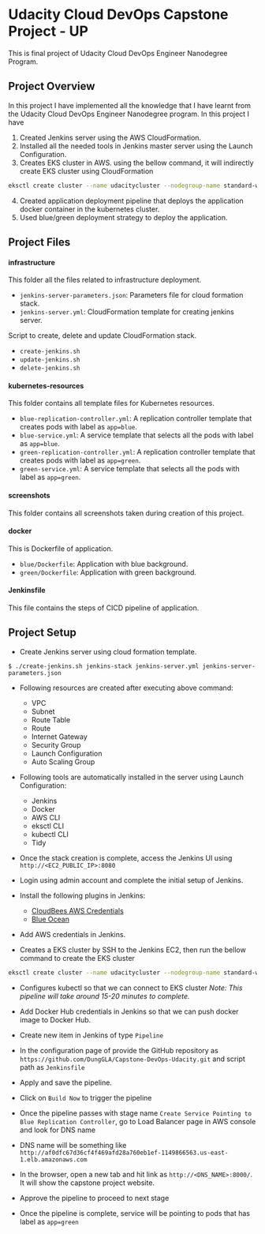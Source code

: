 # Udacity Cloud DevOps Capstone Project - UP

This is final project of Udacity Cloud DevOps Engineer Nanodegree Program.

## Project Overview

In this project I have implemented all the knowledge that I have learnt from the Udacity Cloud DevOps Engineer Nanodegree program. In this project I have

1. Created Jenkins server using the AWS CloudFormation.
2. Installed all the needed tools in Jenkins master server using the Launch Configuration.
3. Creates EKS cluster in AWS.
   using the bellow command, it will indirectly create EKS cluster using CloudFormation

```sh
eksctl create cluster --name udacitycluster --nodegroup-name standard-workers --node-type t2.micro --nodes 2 --nodes-min 1 --nodes-max 3 --region us-east-1 --zones us-east-1a --zones us-east-1b --zones us-east-1c
```

4. Created application deployment pipeline that deploys the application docker container in the kubernetes cluster.
5. Used blue/green deployment strategy to deploy the application.

## Project Files

#### infrastructure

This folder all the files related to infrastructure deployment.

- `jenkins-server-parameters.json`: Parameters file for cloud formation stack.
- `jenkins-server.yml`: CloudFormation template for creating jenkins server.

Script to create, delete and update CloudFormation stack.

- `create-jenkins.sh`
- `update-jenkins.sh`
- `delete-jenkins.sh`

#### kubernetes-resources

This folder contains all template files for Kubernetes resources.

- `blue-replication-controller.yml`: A replication controller template that creates pods with label as `app=blue`.
- `blue-service.yml`: A service template that selects all the pods with label as `app=blue`.
- `green-replication-controller.yml`: A replication controller template that creates pods with label as `app=green`.
- `green-service.yml`: A service template that selects all the pods with label as `app=green`.

#### screenshots

This folder contains all screenshots taken during creation of this project.

#### docker

This is Dockerfile of application.

- `blue/Dockerfile`: Application with blue background.
- `green/Dockerfile`: Application with green background.

#### Jenkinsfile

This file contains the steps of CICD pipeline of application.

## Project Setup

- Create Jenkins server using cloud formation template.

```
$ ./create-jenkins.sh jenkins-stack jenkins-server.yml jenkins-server-parameters.json
```

- Following resources are created after executing above command:
  - VPC
  - Subnet
  - Route Table
  - Route
  - Internet Gateway
  - Security Group
  - Launch Configuration
  - Auto Scaling Group
- Following tools are automatically installed in the server using Launch Configuration:
  - Jenkins
  - Docker
  - AWS CLI
  - eksctl CLI
  - kubectl CLI
  - Tidy
- Once the stack creation is complete, access the Jenkins UI using `http://<EC2_PUBLIC_IP>:8080`
- Login using admin account and complete the initial setup of Jenkins.
- Install the following plugins in Jenkins:
  - [CloudBees AWS Credentials](https://plugins.jenkins.io/aws-credentials/)
  - [Blue Ocean](https://plugins.jenkins.io/blueocean/)
- Add AWS credentials in Jenkins.

- Creates a EKS cluster by SSH to the Jenkins EC2, then run the bellow command to create the EKS cluster

```sh
eksctl create cluster --name udacitycluster --nodegroup-name standard-workers --node-type t2.micro --nodes 2 --nodes-min 1 --nodes-max 3 --region us-east-1 --zones us-east-1a --zones us-east-1b --zones us-east-1c
```

- Configures kubectl so that we can connect to EKS cluster
  _Note: This pipeline will take around 15-20 minutes to complete._

- Add Docker Hub credentials in Jenkins so that we can push docker image to Docker Hub.
- Create new item in Jenkins of type `Pipeline`
- In the configuration page of provide the GitHub repository as `https://github.com/DungGLA/Capstone-DevOps-Udacity.git` and script path as `Jenkinsfile`
- Apply and save the pipeline.
- Click on `Build Now` to trigger the pipeline
- Once the pipeline passes with stage name `Create Service Pointing to Blue Replication Controller`, go to Load Balancer page in AWS console and look for DNS name
- DNS name will be something like `http://af0dfc67d36cf4f469afd28a760eb1ef-1149866563.us-east-1.elb.amazonaws.com`
- In the browser, open a new tab and hit link as `http://<DNS_NAME>:8000/`. It will show the capstone project website.
- Approve the pipeline to proceed to next stage
- Once the pipeline is complete, service will be pointing to pods that has label as `app=green`
